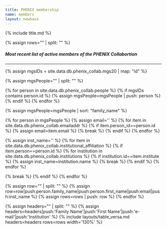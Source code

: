 ```yaml
---
title: PHENIX membership
name: members
layout: newbase
---
```


{% include title.md %}

{% assign rows="" | split: "" %}

##### Most recent list of active members of the PHENIX Collabortion
---
{% assign mgsIDs = site.data.db.phenix_collab.mgs20 | map: "id" %}

{% assign mgsPeople="" | split: "" %}

{% for person in site.data.db.phenix_collab.people %}
{% if mgsIDs contains person.id %}
{% assign mgsPeople=mgsPeople | push: person %}
{% endif %}
{% endfor %}

{% assign mgsPeople=mgsPeople | sort: "family_name" %}

{% for person in mgsPeople %}
{% assign email='' %}
{% for item in site.data.db.phenix_collab.emailaddr %}
{% if item.person_id==person.id %}
{% assign email=item.email %}
{% break %}
{% endif %}
{% endfor %}

{% assign inst_name='' %}
{% for item in site.data.db.phenix_collab.institutional_affiliation %}
{% if item.person==person.id %}
{% for institution in site.data.db.phenix_collab.institutions %}
{% if institution.id==item.institute %}
{% assign inst_name=institution.name %}
{% break %}
{% endif %}
{% endfor %}


{% break %}
{% endif %}
{% endfor %}

{% assign row="" | split: "" %}
{% assign row=row|push:person.family_name|push:person.first_name|push:email|push:inst_name %}
{% assign rows=rows | push: row %}
{% endfor %}

{% assign headers="" | split: "" %}
{% assign headers=headers|push:'Family Name'|push:'First Name'|push:'e-mail'|push:'Institution' %}
{% include layouts/table_versa.md headers=headers rows=rows width='130%' %}
